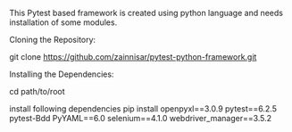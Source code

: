 This Pytest based framework is created using python language and needs installation of some modules.

Cloning the Repository:

git clone https://github.com/zainnisar/pytest-python-framework.git

Installing the Dependencies:

cd path/to/root

install following dependencies
pip install 
openpyxl==3.0.9
pytest==6.2.5
pytest-Bdd
PyYAML==6.0
selenium==4.1.0
webdriver_manager==3.5.2